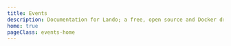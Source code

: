 ```yaml
---
title: Events
description: Documentation for Lando; a free, open source and Docker driven local development and DevOps tool for all your projects that is fast, easy, powerful and liberating.
home: true
pageClass: events-home
---
```

